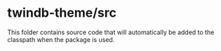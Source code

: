 # twindb-theme/src

This folder contains source code that will automatically be added to the classpath when
the package is used.

